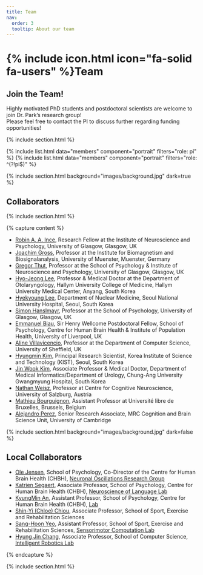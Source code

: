 ```yaml
---
title: Team
nav:
  order: 3
  tooltip: About our team
---
```


# {% include icon.html icon="fa-solid fa-users" %}Team

## Join the Team!
Highly motivated PhD students and postdoctoral scientists are welcome to join Dr. Park’s research group! <br>
Please feel free to contact the PI to discuss further regarding funding opportunities!

{% include section.html %}

{% include list.html data="members" component="portrait" filters="role: pi" %}
{% include list.html data="members" component="portrait" filters="role: ^(?!pi$)" %}

{% include section.html background="images/background.jpg" dark=true %}

## Collaborators

{% include section.html %}

{% capture content %}
- [Robin A. A. Ince](http://www.robinince.net/about.html), Research Fellow at the Institute of Neuroscience and Psychology, University of Glasgow, Glasgow, UK
- [Joachim Gross](https://www.uni-muenster.de/OCCMuenster/members/joachim-gross.html), Professor at the Institute for Biomagnetism and Biosignalanalysis, University of Muenster, Muenster, Germany
- [Gregor Thut](https://www.gla.ac.uk/schools/psychologyneuroscience/staff/gregorthut/), Professor at the School of Psychology & Institute of Neuroscience and Psychology, University of Glasgow, Glasgow, UK
- [Hyo-Jeong Lee](https://scholar.google.co.kr/citations?user=x-pSzCoAAAAJ&hl=en), Professor & Medical Doctor at the Department of Otolaryngology, Hallym University College of Medicine, Hallym University Medical Center, Anyang, South Korea 
- [Hyekyoung Lee](https://scholar.google.com/citations?user=3ZNKO84AAAAJ&hl=en), Department of Nuclear Medicine, Seoul National University Hospital, Seoul, South Korea
- [Simon Hanslmayr](https://www.gla.ac.uk/schools/psychologyneuroscience/staff/simonhanslmayr/), Professor at the School of Psychology, University of Glasgow, Glasgow, UK
- [Emmanuel Biau](https://www.liverpool.ac.uk/population-health/staff/emmanuel-biau/), Sir Henry Wellcome Postdoctoral Fellow, School of Psychology, Centre for Human Brain Health & Institute of Population Health, University of Liverpool, UK
- [Aline Villavicencio](https://www.sheffield.ac.uk/dcs/people/academic/aline-villavicencio), Professor at the Department of Computer Science, University of Sheffield, UK
- [Hyungmin Kim](https://sites.google.com/view/tunnelatkist), Principal Research Scientist, Korea Institute of Science and Technology (KIST), Seoul, South Korea
- [Jin Wook Kim](https://www.linkedin.com/in/jin-wook-kim-936b0b67/), Associate Professor & Medical Doctor, Department of Medical Informatics/Department of Urology, Chung-Ang University Gwangmyung Hospital, South Korea
- [Nathan Weisz](https://www.plus.ac.at/psychology/ueber-uns/internal-organisation/division-of-physiological-psychology/team/salzburg-brain-dynamics-lab/weisz-nathan-en/?lang=en), Professor at Centre for Cognitive Neuroscience, University of Salzburg, Austria
- [Mathieu Bourguignon](https://crcn.ulb.ac.be/members/?q=121), Assistant Professor at Université libre de Bruxelles, Brussels, Belgium
- [Alejandro Perez](https://sites.google.com/view/alejandroperez/about?authuser=0), Senior Research Associate, MRC Cognition and Brain Science Unit, University of Cambridge

{% include section.html background="images/background.jpg" dark=false %}
## Local Collaborators
- [Ole Jensen](https://www.birmingham.ac.uk/staff/profiles/psychology/jensen-ole.aspx), School of Psychology, Co-Director of the Centre for Human Brain Health (CHBH), [Neuronal Oscillations Research Group](https://neuosc.com/)
- [Katrien Segaert](https://www.birmingham.ac.uk/staff/profiles/psychology/segaert-katrien.aspx), Associate Professor, School of Psychology, Centre for Human Brain Health (CHBH), [Neuroscience of Language Lab](https://www.katriensegaert.com/)
- [KyungMin An](https://www.birmingham.ac.uk/staff/profiles/psychology/an-kyungmin.aspx), Assistant Professor, School of Psychology, Centre for Human Brain Health (CHBH), [Lab](https://sites.google.com/view/an-lab/home)
- [Shin-Yi (Chloe) Chiou](https://www.birmingham.ac.uk/staff/profiles/sportex/chiou-shin-yi.aspx), Associate Professor, School of Sport, Exercise and Rehabilitation Sciences 
- [Sang-Hoon Yeo](https://www.birmingham.ac.uk/staff/profiles/sportex/yeo-sang-hoon.aspx), Assistant Professor, School of Sport, Exercise and Rehabilitation Sciences, [Sensorimotor Computation Lab](https://sites.google.com/view/yeolabprojects)
- [Hyung Jin Chang](https://www.birmingham.ac.uk/staff/profiles/computer-science/academic-staff/chang-jin-hyung.aspx), Associate Professor, School of Computer Science, [Intelligent Robotics Lab](https://hyungjinchang.wordpress.com/)


{% endcapture %}

{% include section.html %}

<!-- {% include grid.html style="square" content=content %} -->
